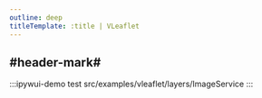 ```yaml
---
outline: deep
titleTemplate: :title | VLeaflet
---
```


## #header-mark#
:::ipywui-demo test
src/examples/vleaflet/layers/ImageService
::: 
